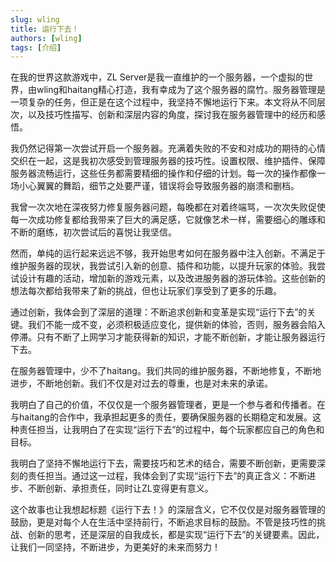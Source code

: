 ```yaml
---
slug: wling
title: 运行下去！
authors: [wling]
tags: [介绍]
---
```



在我的世界这款游戏中，ZL Server是我一直维护的一个服务器，一个虚拟的世界，由wling和haitang精心打造，我有幸成为了这个服务器的腐竹。服务器管理是一项复杂的任务，但正是在这个过程中，我坚持不懈地运行下来。本文将从不同层次，以及技巧性描写、创新和深层内容的角度，探讨我在服务器管理中的经历和感悟。

我仍然记得第一次尝试开启一个服务器。充满着失败的不安和对成功的期待的心情交织在一起，这是我初次感受到管理服务器的技巧性。设置权限、维护插件、保障服务器流畅运行，这些任务都需要精细的操作和仔细的计划。每一次的操作都像一场小心翼翼的舞蹈，细节之处要严谨，错误将会导致服务器的崩溃和删档。

我曾一次次地在深夜努力修复服务器问题，每晚都在对着终端骂，一次次失败促使每一次成功修复都给我带来了巨大的满足感，它就像艺术一样，需要细心的雕琢和不断的磨练，初次尝试后的喜悦让我坚信。

然而，单纯的运行起来远远不够，我开始思考如何在服务器中注入创新。不满足于维护服务器的现状，我尝试引入新的创意、插件和功能，以提升玩家的体验。我尝试设计有趣的活动，增加新的游戏元素，以及改进服务器的游玩体验。这些创新的想法每次都给我带来了新的挑战，但也让玩家们享受到了更多的乐趣。

通过创新，我体会到了深层的道理：不断追求创新和变革是实现“运行下去”的关键。我们不能一成不变，必须积极适应变化，提供新的体验，否则，服务器会陷入停滞。只有不断了上网学习才能获得新的知识，才能不断创新，才能让服务器运行下去。

在服务器管理中，少不了haitang。我们共同的维护服务器，不断地修复，不断地进步，不断地创新。我们不仅是对过去的尊重，也是对未来的承诺。

我明白了自己的价值，不仅仅是一个服务器管理者，更是一个参与者和传播者。在与haitang的合作中，我承担起更多的责任，要确保服务器的长期稳定和发展。这种责任担当，让我明白了在实现“运行下去”的过程中，每个玩家都应自己的角色和目标。

我明白了坚持不懈地运行下去，需要技巧和艺术的结合，需要不断创新，更需要深刻的责任担当。通过这一过程，我体会到了实现“运行下去”的真正含义：不断进步、不断创新、承担责任，同时让ZL变得更有意义。

这个故事也让我想起标题《运行下去！》的深层含义，它不仅仅是对服务器管理的鼓励，更是对每个人在生活中坚持前行，不断追求目标的鼓励。不管是技巧性的挑战、创新的思考，还是深层的自我成长，都是实现“运行下去”的关键要素。因此，让我们一同坚持，不断进步，为更美好的未来而努力！